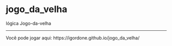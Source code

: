 # jogo_da_velha
lógica Jogo-da-velha
<hr>
Você pode jogar aqui: https://igordone.github.io/jogo_da_velha/
